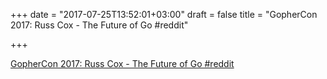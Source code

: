+++
date = "2017-07-25T13:52:01+03:00"
draft = false
title = "GopherCon 2017: Russ Cox - The Future of Go  #reddit"

+++

<p><a href="https://t.co/FJPN74lX0L">GopherCon 2017: Russ Cox - The Future of Go  #reddit</a></p>